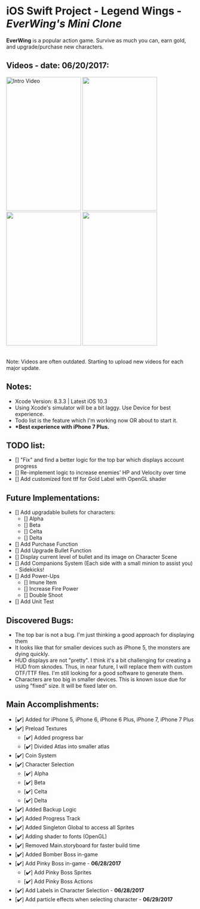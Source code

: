 # iOS Swift Project - Legend Wings - *EverWing's Mini Clone*

**EverWing** is a popular action game. Survive as much you can, earn gold, and upgrade/purchase new characters.

## Videos - date: 06/20/2017:
<p>
<img src='https://github.com/woguan/Legend-Wings/blob/master/Angelica%20Fighti/Gif/Intro.gif' title='Intro Video' width='200' height='357' alt='Intro Video' /> <img src='https://github.com/woguan/Legend-Wings/blob/master/Angelica%20Fighti/Gif/selection.gif' width='200' height='357'/> <img src='https://github.com/woguan/Legend-Wings/blob/master/Angelica%20Fighti/Gif/startgame.gif' width='200' height='357'/> <img src='https://github.com/woguan/Legend-Wings/blob/master/Angelica%20Fighti/Gif/midgame.gif' width='200' height='357'/>
</p><br>
Note: Videos are often outdated. Starting to upload new videos for each major update.

## Notes:
- Xcode Version: 8.3.3 | Latest iOS 10.3
- Using Xcode's simulator will be a bit laggy. Use Device for best experience.
- Todo list is the feature which I'm working now OR about to start it.
- <b>*Best experience with iPhone 7 Plus. </b>

## TODO list:

- [] "Fix" and find a better logic for the top bar which displays account progress
- [] Re-implement logic to increase enemies' HP and Velocity over time 
- [] Add customized font ttf for Gold Label with OpenGL shader

## Future Implementations:
- [] Add upgradable bullets for characters:
  - [] Alpha
  - [] Beta
  - [] Celta
  - [] Delta
- [] Add Purchase Function
- [] Add Upgrade Bullet Function
- [] Display current level of bullet and its image on Character Scene
- [] Add Companions System (Each side with a small minion to assist you) - Sidekicks!
- [] Add Power-Ups
  - [] Imune Item
  - [] Increase Fire Power
  - [] Double Shoot
- [] Add Unit Test

## Discovered Bugs:
- The top bar is not a bug. I'm just thinking a good approach for displaying them
- It looks like that for smaller devices such as iPhone 5, the monsters are dying quickly.
- HUD displays are not "pretty". I think it's a bit challenging for creating a HUD from sknodes. Thus, in near future, I will replace them with custom OTF/TTF files. I'm still looking for a good software to generate them.
- Characters are too big in smaller devices. This is known issue due for using "fixed" size. It will be fixed later on.

## Main Accomplishments:
- [✔️] Added for iPhone 5, iPhone 6, iPhone 6 Plus, iPhone 7, iPhone 7 Plus 
- [✔️] Preload Textures
  - [✔️] Added progress bar
  - [✔️] Divided Atlas into smaller atlas
- [✔️] Coin System
- [✔️] Character Selection
  - [✔️] Alpha
  - [✔️] Beta
  - [✔️] Celta
  - [✔️] Delta
- [✔️] Added Backup Logic
- [✔️] Added Progress Track
- [✔️] Added Singleton Global to access all Sprites
- [✔️] Adding shader to fonts (OpenGL)
- [✔️] Removed Main.storyboard for faster build time
- [✔️] Added Bomber Boss in-game
- [✔️] Add Pinky Boss in-game - <b>06/28/2017</b>
  - [✔️] Add Pinky Boss Sprites
  - [✔️] Add Pinky Boss Actions
- [✔️] Add Labels in Character Selection - <b>06/28/2017</b>
- [✔️] Add particle effects when selecting character - <b>06/29/2017</b>

  
